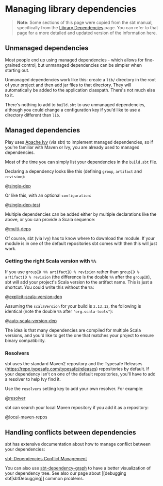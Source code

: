 <!--- Copyright (C) from 2022 The Play Framework Contributors <https://github.com/playframework>, 2011-2021 Lightbend Inc. <https://www.lightbend.com> -->

# Managing library dependencies

> **Note:** Some sections of this page were copied from the sbt manual, specifically from the [Library Dependencies](https://www.scala-sbt.org/1.x/docs/Library-Dependencies.html) page. You can refer to that page for a more detailed and updated version of the information here.

## Unmanaged dependencies

Most people end up using managed dependencies - which allows for fine-grained control, but unmanaged dependencies can be simpler when starting out.

Unmanaged dependencies work like this: create a `lib/` directory in the root of your project and then add jar files to that directory. They will automatically be added to the application classpath. There's not much else to it.

There's nothing to add to `build.sbt` to use unmanaged dependencies, although you could change a configuration key if you'd like to use a directory different than `lib`.

## Managed dependencies

Play uses [Apache Ivy](http://ant.apache.org/ivy/) (via sbt) to implement managed dependencies, so if you're familiar with Maven or Ivy, you are already used to managed dependencies.

Most of the time you can simply list your dependencies in the `build.sbt` file.

Declaring a dependency looks like this (defining `group`, `artifact` and `revision`):

@[single-dep](code/dependencies.sbt)

Or like this, with an optional `configuration`:

@[single-dep-test](code/dependencies.sbt)

Multiple dependencies can be added either by multiple declarations like the above, or you can provide a Scala sequence:

@[multi-deps](code/dependencies.sbt)

Of course, sbt (via Ivy) has to know where to download the module. If your module is in one of the default repositories sbt comes with then this will just work.

### Getting the right Scala version with `%%`

If you use `groupID %% artifactID % revision` rather than `groupID % artifactID % revision` (the difference is the double `%%` after the `groupID`), sbt will add your project's Scala version to the artifact name. This is just a shortcut. You could write this without the `%%`:

@[explicit-scala-version-dep](code/dependencies.sbt)

Assuming the `scalaVersion` for your build is `2.13.12`, the following is identical (note the double `%%` after `"org.scala-tools"`):

@[auto-scala-version-dep](code/dependencies.sbt)

The idea is that many dependencies are compiled for multiple Scala versions, and you'd like to get the one that matches your project to ensure binary compatibility.

### Resolvers

sbt uses the standard Maven2 repository and the Typesafe Releases (<https://repo.typesafe.com/typesafe/releases>) repositories by default. If your dependency isn't on one of the default repositories, you'll have to add a resolver to help Ivy find it.

Use the `resolvers` setting key to add your own resolver. For example:

@[resolver](code/dependencies.sbt)

sbt can search your local Maven repository if you add it as a repository:

@[local-maven-repos](code/dependencies.sbt)

## Handling conflicts between dependencies

sbt has extensive documentation about how to manage conflict between your dependencies:

[sbt: Dependencies Conflict Management](https://www.scala-sbt.org/1.x/docs/Library-Management.html#Conflict+Management)

You can also use [sbt-dependency-graph](https://github.com/sbt/sbt/blob/v1.9.7/dependency-tree/src/main/scala/sbt/plugins/DependencyTreePlugin.scala) to have a better visualization of your dependency tree. See also our page about [[debugging sbt|sbtDebugging]] common problems.
